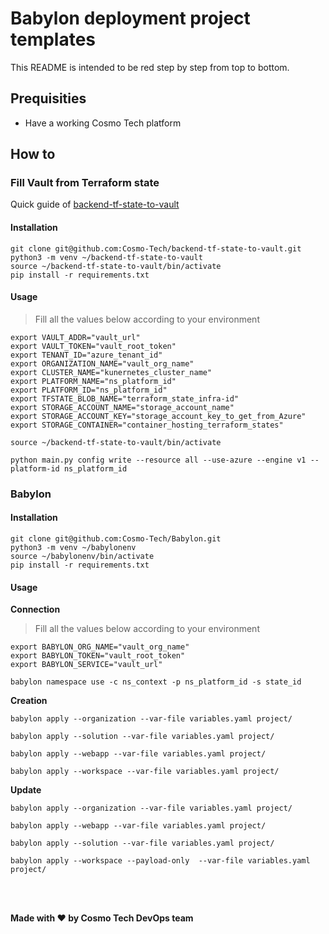 # Babylon deployment project templates

This README is intended to be red step by step from top to bottom.

## Prequisities
- Have a working Cosmo Tech platform

## How to

### Fill Vault from Terraform state
Quick guide of [backend-tf-state-to-vault](https://github.com/Cosmo-Tech/backend-tf-state-to-vault)

#### Installation
```
git clone git@github.com:Cosmo-Tech/backend-tf-state-to-vault.git
python3 -m venv ~/backend-tf-state-to-vault
source ~/backend-tf-state-to-vault/bin/activate
pip install -r requirements.txt
```

#### Usage
> Fill all the values below according to your environment
```
export VAULT_ADDR="vault_url"
export VAULT_TOKEN="vault_root_token"
export TENANT_ID="azure_tenant_id"
export ORGANIZATION_NAME="vault_org_name"
export CLUSTER_NAME="kunernetes_cluster_name"
export PLATFORM_NAME="ns_platform_id"
export PLATFORM_ID="ns_platform_id"
export TFSTATE_BLOB_NAME="terraform_state_infra-id"
export STORAGE_ACCOUNT_NAME="storage_account_name"
export STORAGE_ACCOUNT_KEY="storage_account_key_to_get_from_Azure"
export STORAGE_CONTAINER="container_hosting_terraform_states"
```
```
source ~/backend-tf-state-to-vault/bin/activate
```
```
python main.py config write --resource all --use-azure --engine v1 --platform-id ns_platform_id
```

### Babylon 
#### Installation
```
git clone git@github.com:Cosmo-Tech/Babylon.git
python3 -m venv ~/babylonenv
source ~/babylonenv/bin/activate
pip install -r requirements.txt
```

#### Usage
**Connection**
> Fill all the values below according to your environment
```
export BABYLON_ORG_NAME="vault_org_name"
export BABYLON_TOKEN="vault_root_token"
export BABYLON_SERVICE="vault_url"
```
```
babylon namespace use -c ns_context -p ns_platform_id -s state_id
```

**Creation**
```Organization
babylon apply --organization --var-file variables.yaml project/
```
```Solution
babylon apply --solution --var-file variables.yaml project/
```
```Webapp
babylon apply --webapp --var-file variables.yaml project/
```
```Workspace
babylon apply --workspace --var-file variables.yaml project/
```

**Update**
```Organization *(same command as creation)*
babylon apply --organization --var-file variables.yaml project/
```
```Solution *(same command as creation)*
babylon apply --webapp --var-file variables.yaml project/
```
```Webapp *(same command as creation)*
babylon apply --solution --var-file variables.yaml project/
```
```Workspace
babylon apply --workspace --payload-only  --var-file variables.yaml project/
```

<br>
<br>

**Made with :heart: by Cosmo Tech DevOps team**
 